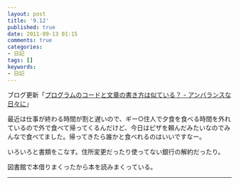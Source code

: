 ```yaml
---
layout: post
title: '9.12'
published: true
date: 2011-09-13 01:15
comments: true
categories:
- 日記
tags: []
keywords:
- 日記
---
```

ブログ更新「[プログラムのコードと文章の書き方は似ている？ - アンバランスな日々に](http://d.hatena.ne.jp/soramugi/20110912/1315784792 "プログラムのコードと文章の書き方は似ている？ - アンバランスな日々に")」

最近は仕事が終わる時間が割と遅いので、ギー○住人で夕食を食べる時間を外れているので外で食べて帰ってくるんだけど、今日はピザを頼んだみたいなのでみんなで食べてました。帰ってきたら誰かと食べれるのはいいですなー。

いろいろと書類をこなす。住所変更だったり使ってない銀行の解約だったり。

図書館で本借りまくったから本を読みまくっている。

---

